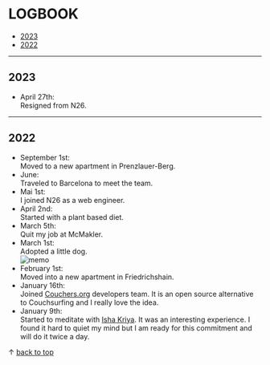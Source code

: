 # LOGBOOK

- [2023](#2023)
- [2022](#2022)

---

<a name="2023"></a>
## 2023
* April 27th:  
   Resigned from N26. 
   
---

<a name="2022"></a>
## 2022
* September 1st:  
   Moved to a new apartment in Prenzlauer-Berg.
* June:  
   Traveled to Barcelona to meet the team.
* Mai 1st:  
   I joined N26 as a web engineer.
* April 2nd:  
   Started with a plant based diet.
* March 5th:  
   Quit my job at McMakler.
* March 1st:  
   Adopted a little dog.   
   ![memo](https://user-images.githubusercontent.com/39704300/165105753-6b52163f-e6df-4f91-9580-23bfa397d1bf.jpg)
* February 1st:  
   Moved into a new apartment in Friedrichshain. 
* January 16th:  
   Joined [Couchers.org](https://couchers.org/) developers team. It is an open source alternative to Couchsurfing and I really love the idea.
* January 9th:  
   Started to meditate with [Isha Kriya](https://www.youtube.com/watch?v=EwQkfoKxRvo). It was an interesting experience. I found it hard to quiet my mind
   but I am ready for this commitment and will do it twice a day.




&uarr; [back to top](#top)
